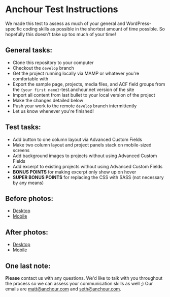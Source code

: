 # Anchour Test Instructions

We made this test to assess as much of your general and WordPress-specific coding skills as possible in the shortest amount of time possible. So hopefully this doesn't take up too much of your time!

## General tasks:

* Clone this repository to your computer
* Checkout the ```develop``` branch
* Get the project running locally via MAMP or whatever you're comfortable with
* Export the sample page, projects, media files, and ACF field groups from the ```{your first name}```-test.anchour.net version of the site
* Import all content from last bullet to your local version of the project
* Make the changes detailed below
* Push your work to the remote ```develop``` branch intermittently
* Let us know whenever you're finished!

## Test tasks:

* Add button to one column layout via Advanced Custom Fields
* Make two column layout and project panels stack on mobile-sized screens
* Add background images to projects without using Advanced Custom Fields
* Add excerpt to existing projects without using Advanced Custom Fields
* **BONUS POINTS** for making excerpt only show up on hover
* **SUPER BONUS POINTS** for replacing the CSS with SASS (not necessary by any means)

## Before photos:

* [Desktop](screenshots/before-desktop.png)
* [Mobile](screenshots/before-mobile.png)

## After photos:

* [Desktop](screenshots/after-desktop.png)
* [Mobile](screenshots/after-mobile.png)

## One last note:

**Please** contact us with any questions. We'd like to talk with you throughout the process so we can assess your communication skills as well ;) Our emails are matt@anchour.com and seth@anchour.com.
